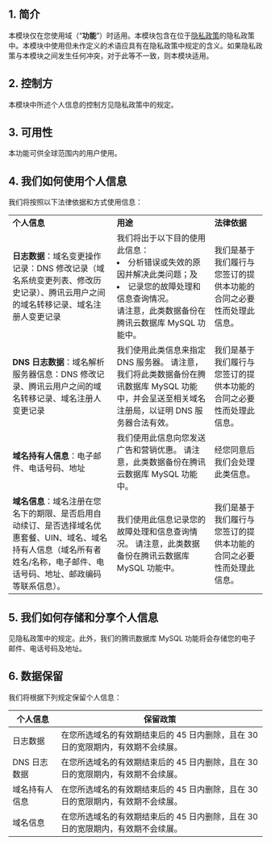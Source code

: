 ##  1\. 简介

本模块仅在您使用域（“**功能**”）时适用。本模块包含在位于[隐私政策](https://intl.cloud.tencent.com/document/product/301/17345 )的隐私政策中。本模块中使用但未作定义的术语应具有在隐私政策中规定的含义。如果隐私政策与本模块之间发生任何冲突，对于此等不一致，则本模块适用。

##  2\. 控制方

本模块中所述个人信息的控制方见隐私政策中的规定。

## 3\. 可用性

本功能可供全球范围内的用户使用。

## 4\. 我们如何使用个人信息

我们将按照以下法律依据和方式使用信息：
<table>
<tr>
	<td><b>个人信息</b></td>
	<td><b>用途</b></td>
	<td><b>法律依据</b></td>
</tr>
<tr>
	<td><b>日志数据</b>：域名变更操作记录：DNS 修改记录（域名系统变更列表、修改历史记录）、腾讯云用户之间的域名转移记录、域名注册人变更记录</td>
	<td>我们将出于以下目的使用此信息： 
<li>分析错误或失效的原因并解决此类问题；及</li>
<li>记录您的故障处理和信息查询情况。</li>
请注意，此类数据备份在腾讯云数据库 MySQL 功能中。</td>
	<td>我们是基于我们履行与您签订的提供本功能的合同之必要性而处理此信息。</td>
</tr>
<tr>
	<td><b>DNS 日志数据</b>：域名解析服务器信息：DNS 修改记录、腾讯云用户之间的域名转移记录、域名注册人变更记录</td>
	<td>我们使用此类信息来指定 DNS 服务器。
请注意，我们将此类数据备份在腾讯数据库 MySQL 功能中，并会呈送至相关域名注册局，以证明 DNS 服务器合法有效。</td>
	<td>我们是基于我们履行与您签订的提供本功能的合同之必要性而处理此信息。</td>
</tr>
<tr>
	<td><b>域名持有人信息</b>：电子邮件、电话号码、地址</td>
	<td>我们使用此信息向您发送广告和营销优惠。
请注意，此类数据备份在腾讯云数据库 MySQL 功能中。</td>
	<td>经您同意后我们会处理此类信息。</td>
</tr>
<tr>
	<td><b>域名信息</b>：域名注册在您名下的期限、是否启用自动续订、是否选择域名优惠套餐、UIN、域名、域名持有人信息（域名所有者姓名/名称，电子邮件、电话号码、地址、邮政编码等联系信息）。</td>
	<td>我们使用此信息记录您的故障处理和信息查询情况。
请注意，此类数据备份在腾讯云数据库 MySQL 功能中。</td>
	<td>我们是基于我们履行与您签订的提供本功能的合同之必要性而处理此信息。</td>
</tr>
</table>




## 5\. 我们如何存储和分享个人信息

见隐私政策中的规定。此外，我们的腾讯数据库 MySQL 功能将会存储您的电子邮件、电话号码及地址。

## 6\. 数据保留

我们将根据下列规定保留个人信息：

| **个人信息**       | **保留政策**                                         |
| ------------------------------ | ------------------------------------------------------------ |
| 日志数据                       | 在您所选域名的有效期结束后的 45 日内删除，且在 30 日的宽限期内，有效期不会续展。 |
| DNS 日志数据                   | 在您所选域名的有效期结束后的 45 日内删除，且在 30 日的宽限期内，有效期不会续展。 |
| 域名持有人信息 | 在您所选域名的有效期结束后的 45 日内删除，且在 30 日的宽限期内，有效期不会续展。 |
| 域名信息        | 在您所选域名的有效期结束后的 45 日内删除，且在 30 日的宽限期内，有效期不会续展。 |











 